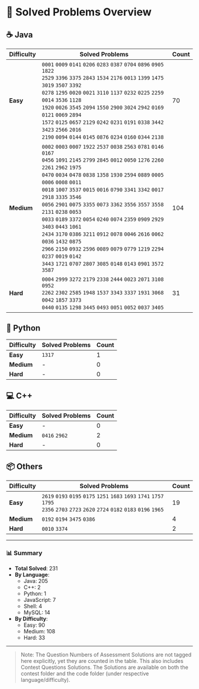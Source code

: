 # 📌 Solved Problems Overview

## ☕ Java
| Difficulty | Solved Problems                         | Count |
|------------|-----------------------------------------|-------|
| **Easy**   | `0001` `0009` `0141` `0206` `0283` `0387` `0704` `0896` `0905` `1822` <br>`2529` `3396` `3375` `2843` `1534` `2176` `0013` `1399` `1475` `3019` `3507` `3392` <br>`0278` `1295` `0020` `0021` `3110` `1137` `0232` `0225` `2259` `0014` `3536` `1128` <br>`1920` `0026` `3545` `2094` `1550` `2900` `3024` `2942` `0169` `0121` `0069` `2894` <br>`1572` `0125` `0657` `2129` `0242` `0231` `0191` `0338` `3442` `3423` `2566` `2016` <br>`2190` `0094` `0144` `0145` `0876` `0234` `0160` `0344` `2138` | 70   |
| **Medium** | `0002` `0003` `0007` `1922` `2537` `0038` `2563` `0781` `0146` `0167` <br>`0456` `1091` `2145` `2799` `2845` `0012` `0050` `1276` `2260` `2261` `2962` `1975` <br>`0470` `0034` `0478` `0838` `1358` `1930` `2594` `0889` `0005` `0006` `0008` `0011` <br>`0018` `1007` `3537` `0015` `0016` `0790` `3341` `3342` `0017` `2918` `3335` `3546` <br>`0056` `2901` `0075` `3355` `0073` `3362` `3556` `3557` `3558` `2131` `0238` `0053` <br>`0033` `0189` `3372` `0054` `0240` `0074` `2359` `0909` `2929` `3403` `0443` `1061` <br>`2434` `3170` `0386` `3211` `0912` `0078` `0046` `2616` `0062` `0036` `1432` `0875` <br>`2966` `2150` `0932` `2596` `0089` `0079` `0779` `1219` `2294` `0237` `0019` `0142` <br>`3443` `1721` `0707` `2807` `3085` `0148` `0143` `0901` `3572` `3587`                  | 104     |
| **Hard**   | `0004` `2999` `3272` `2179` `2338` `2444` `0023` `2071` `3108` `0952` <br>`2262` `2302` `2585` `1948` `1537` `3343` `3337` `1931` `3068` `0042` `1857` `3373` <br>`0440` `0135` `1298` `3445` `0493` `0051` `0052` `0037` `3405`                                  | 31     |

## 🐍 Python
| Difficulty | Solved Problems | Count |
|------------|-----------------|-------|
| **Easy**   | `1317`               | 1     |
| **Medium** | -               | 0     |
| **Hard**   | -               | 0     |

## 💻 C++
| Difficulty | Solved Problems | Count |
|------------|-----------------|-------|
| **Easy**   | -               | 0     |
| **Medium** | `0416` `2962`          | 2     |
| **Hard**   | -               | 0     |

## 📦 Others
| Difficulty | Solved Problems | Count |
|------------|-----------------|-------|
| **Easy**   | `2619` `0193` `0195` `0175` `1251` `1683` `1693` `1741` `1757` `1795` <br>`2356` `2703` `2723` `2620` `2724` `0182` `0183` `0196` `1965 `            | 19   |
| **Medium** | `0192` `0194` `3475` `0386`               | 4      |
| **Hard**   | `0010` `3374`               | 2     |

---

### 📊 Summary
- **Total Solved**: 231
- **By Language**:
  - Java: 205
  - C++: 2
  - Python: 1
  - JavaScript: 7
  - Shell: 4
  - MySQL: 14
- **By Difficulty**:
  - Easy: 90
  - Medium: 108
  - Hard: 33
---

>Note: The Question Numbers of Assessment Solutions are not tagged here explicitly, yet they are counted in the table. This also includes Contest Questions Solutions. The Solutions are available on both the contest folder and the code folder (under respective language/difficulty).